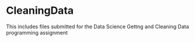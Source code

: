 CleaningData
============

This includes files submitted for the Data Science Gettng and Cleaning Data programming assignment
